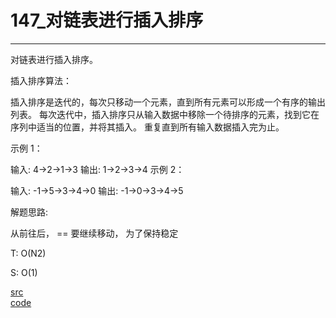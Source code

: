 # 147_对链表进行插入排序

---

对链表进行插入排序。

插入排序算法：

插入排序是迭代的，每次只移动一个元素，直到所有元素可以形成一个有序的输出列表。
每次迭代中，插入排序只从输入数据中移除一个待排序的元素，找到它在序列中适当的位置，并将其插入。
重复直到所有输入数据插入完为止。
 

示例 1：

输入: 4->2->1->3
输出: 1->2->3->4
示例 2：

输入: -1->5->3->4->0
输出: -1->0->3->4->5


解题思路:

从前往后， ==  要继续移动， 为了保持稳定

T: O(N2)

S: O(1)

[src](https://leetcode-cn.com/problems/insertion-sort-list/) <br>
[code](code/147.c) <br>
